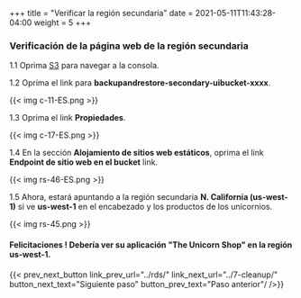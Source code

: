 +++
title = "Verificar la región secundaria"
date =  2021-05-11T11:43:28-04:00
weight = 5
+++

### Verificación de la página web de la región secundaria

1.1 Oprima [S3](https://console.aws.amazon.com/s3/home?region=us-east-1#/) para navegar a la consola.

1.2 Oprima el link para **backupandrestore-secondary-uibucket-xxxx**.

{{< img c-11-ES.png >}}


1.3 Oprima el link **Propiedades**.  

{{< img c-17-ES.png >}}

1.4 En la sección **Alojamiento de sitios web estáticos**,  oprima el link **Endpoint de sitio web en el bucket** link.

{{< img rs-46-ES.png >}}

1.5 Ahora, estará apuntando a la región secundaria **N. California (us-west-1)** si ve **us-west-1** en el encabezado y los productos de los unicornios.

{{< img rs-45.png >}}

#### Felicitaciones !  Debería ver su aplicación "The Unicorn Shop" en la región **us-west-1**.

{{< prev_next_button link_prev_url="../rds/" link_next_url="../7-cleanup/" button_next_text="Siguiente paso" button_prev_text="Paso anterior"/ />}}

